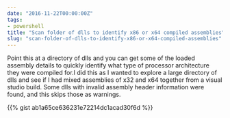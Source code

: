```yaml
---
date: "2016-11-22T00:00:00Z"
tags:
- powershell
title: "Scan folder of dlls to identify x86 or x64 compiled assemblies"
slug: "scan-folder-of-dlls-to-identify-x86-or-x64-compiled-assemblies"
---
```


Point this at a directory of dlls and you can get some of the loaded assembly details to quickly identify what type of processor architecture they were compiled for.I did this as I wanted to explore a large directory of dlls and see if I had mixed assemblies of x32 and x64 together from a visual studio build.
Some dlls with invalid assembly header information were found, and this skips those as warnings.

{{% gist ab1a65ce636231e72214dc1acad30f6d %}}

